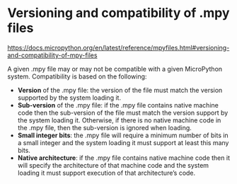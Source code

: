 # Versioning and compatibility of .mpy files

https://docs.micropython.org/en/latest/reference/mpyfiles.html#versioning-and-compatibility-of-mpy-files

A given .mpy file may or may not be compatible with a given MicroPython system. Compatibility is based on the following:

 * **Version** of the .mpy file: the version of the file must match the version supported by the system loading it.
 * **Sub-version** of the .mpy file: if the .mpy file contains native machine code then the sub-version of the file must match the version support by the system loading it. Otherwise, if there is no native machine code in the .mpy file, then the sub-version is ignored when loading.
 * **Small integer bits**: the .mpy file will require a minimum number of bits in a small integer and the system loading it must support at least this many bits.
 * **Native architecture**: if the .mpy file contains native machine code then it will specify the architecture of that machine code and the system loading it must support execution of that architecture’s code.

